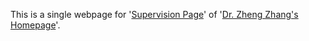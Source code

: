 This is a single webpage for '[Supervision Page](https://cszhengzhang.github.io/Supervision)' of '[Dr. Zheng Zhang's Homepage](https://cszhengzhang.github.io/)'. 

